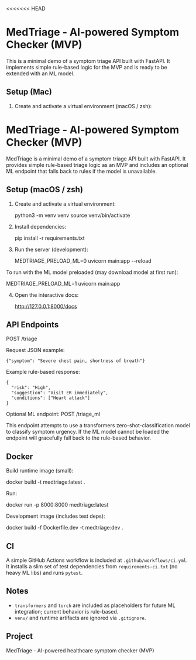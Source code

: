 <<<<<<< HEAD
# MedTriage - AI-powered Symptom Checker (MVP)

This is a minimal demo of a symptom triage API built with FastAPI. It implements simple rule-based logic for the MVP and is ready to be extended with an ML model.

## Setup (Mac)

1. Create and activate a virtual environment (macOS / zsh):
# MedTriage - AI-powered Symptom Checker (MVP)

MedTriage is a minimal demo of a symptom triage API built with FastAPI. It provides simple rule-based triage logic as an MVP and includes an optional ML endpoint that falls back to rules if the model is unavailable.

## Setup (macOS / zsh)

1. Create and activate a virtual environment:

   python3 -m venv venv
   source venv/bin/activate

2. Install dependencies:

   pip install -r requirements.txt

3. Run the server (development):

   MEDTRIAGE_PRELOAD_ML=0 uvicorn main:app --reload

To run with the ML model preloaded (may download model at first run):

   MEDTRIAGE_PRELOAD_ML=1 uvicorn main:app

4. Open the interactive docs:

   http://127.0.0.1:8000/docs

## API Endpoints

POST /triage

Request JSON example:

    {"symptom": "Severe chest pain, shortness of breath"}

Example rule-based response:

    {
      "risk": "High",
      "suggestion": "Visit ER immediately",
      "conditions": ["Heart attack"]
    }

Optional ML endpoint: POST /triage_ml

This endpoint attempts to use a transformers zero-shot-classification model to classify symptom urgency. If the ML model cannot be loaded the endpoint will gracefully fall back to the rule-based behavior.

## Docker

Build runtime image (small):

   docker build -t medtriage:latest .

Run:

   docker run -p 8000:8000 medtriage:latest

Development image (includes test deps):

   docker build -f Dockerfile.dev -t medtriage:dev .

## CI

A simple GitHub Actions workflow is included at `.github/workflows/ci.yml`. It installs a slim set of test dependencies from `requirements-ci.txt` (no heavy ML libs) and runs `pytest`.

## Notes

- `transformers` and `torch` are included as placeholders for future ML integration; current behavior is rule-based.
- `venv/` and runtime artifacts are ignored via `.gitignore`.

## Project

MedTriage - AI-powered healthcare symptom checker (MVP)


